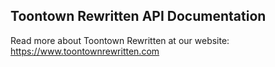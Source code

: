 Toontown Rewritten API Documentation
------------------------------------

Read more about Toontown Rewritten at our website: https://www.toontownrewritten.com

